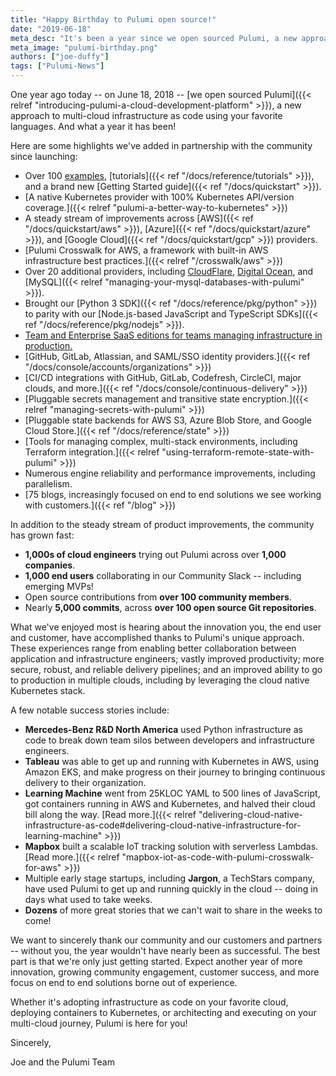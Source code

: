 ```yaml
---
title: "Happy Birthday to Pulumi open source!"
date: "2019-06-18"
meta_desc: "It's been a year since we open sourced Pulumi, a new approach to multi-cloud infrastructure as code using your favorite languages. Read more about what we've achieved."
meta_image: "pulumi-birthday.png"
authors: ["joe-duffy"]
tags: ["Pulumi-News"]
---
```


One year ago today -- on June 18, 2018 --
[we open sourced Pulumi]({{< relref "introducing-pulumi-a-cloud-development-platform" >}}),
a new approach to multi-cloud infrastructure as code using your favorite
languages. And what a year it has been!
<!--more-->

Here are some highlights we've added in partnership with the community
since launching:

-   Over 100 [examples](https://github.com/pulumi/examples),
    [tutorials]({{< ref "/docs/reference/tutorials" >}}), and a brand new
    [Getting Started guide]({{< ref "/docs/quickstart" >}}).
-   [A native Kubernetes provider with 100% Kubernetes API/version coverage.]({{< relref "pulumi-a-better-way-to-kubernetes" >}})
-   A steady stream of improvements across
    [AWS]({{< ref "/docs/quickstart/aws" >}}),
    [Azure]({{< ref "/docs/quickstart/azure" >}}), and
    [Google Cloud]({{< ref "/docs/quickstart/gcp" >}}) providers.
-   [Pulumi Crosswalk for AWS, a framework with built-in AWS infrastructure best practices.]({{< relref "/crosswalk/aws" >}})
-   Over 20 additional providers, including
    [CloudFlare](https://github.com/pulumi/pulumi-cloudflare),
    [Digital Ocean](https://github.com/pulumi/pulumi-digitalocean), and
    [MySQL]({{< relref "managing-your-mysql-databases-with-pulumi" >}}).
-   Brought our [Python 3 SDK]({{< ref "/docs/reference/pkg/python" >}})
    to parity with our
    [Node.js-based JavaScript and TypeScript SDKs]({{< ref "/docs/reference/pkg/nodejs" >}}).
-   [Team and Enterprise SaaS editions for teams managing infrastructure in production.](https://www.pulumi.com/pricing)
-   [GitHub, GitLab, Atlassian, and SAML/SSO identity providers.]({{< ref "/docs/console/accounts/organizations" >}})
-   [CI/CD integrations with GitHub, GitLab, Codefresh, CircleCI, major clouds, and more.]({{< ref "/docs/console/continuous-delivery" >}})
-   [Pluggable secrets management and transitive state encryption.]({{< relref "managing-secrets-with-pulumi" >}})
-   [Pluggable state backends for AWS S3, Azure Blob Store, and Google Cloud Store.]({{< ref "/docs/reference/state" >}})
-   [Tools for managing complex, multi-stack environments, including Terraform integration.]({{< relref "using-terraform-remote-state-with-pulumi" >}})
-   Numerous engine reliability and performance improvements, including parallelism.
-   [75 blogs, increasingly focused on end to end solutions we see working with customers.]({{< ref "/blog" >}})

In addition to the steady stream of product improvements, the community
has grown fast:

-   **1,000s of cloud engineers** trying out Pulumi across over **1,000
    companies**.
-   **1,000 end users** collaborating in our Community Slack --
    including emerging MVPs!
-   Open source contributions from **over 100 community members**.
-   Nearly **5,000 commits**, across **over 100 open source Git
    repositories**.

What we've enjoyed most is hearing about the innovation you, the end
user and customer, have accomplished thanks to Pulumi's unique approach.
These experiences range from enabling better collaboration between
application and infrastructure engineers; vastly improved productivity;
more secure, robust, and reliable delivery pipelines; and an improved
ability to go to production in multiple clouds, including by leveraging
the cloud native Kubernetes stack.

A few notable success stories include:

-   **Mercedes-Benz R&D North America** used Python infrastructure as
    code to break down team silos between developers and infrastructure
    engineers.
-   **Tableau** was able to get up and running with Kubernetes in AWS,
    using Amazon EKS, and make progress on their journey to bringing
    continuous delivery to their organization.
-   **Learning Machine** went from 25KLOC YAML to 500 lines of
    JavaScript, got containers running in AWS and Kubernetes, and halved
    their cloud bill along the way.
    [Read more.]({{< relref "delivering-cloud-native-infrastructure-as-code#delivering-cloud-native-infrastructure-for-learning-machine" >}})
-   **Mapbox** built a scalable IoT tracking solution with serverless
    Lambdas. [Read more.]({{< relref "mapbox-iot-as-code-with-pulumi-crosswalk-for-aws" >}})
-   Multiple early stage startups, including **Jargon**, a TechStars
    company, have used Pulumi to get up and running quickly in the cloud
    -- doing in days what used to take weeks.
-   **Dozens** of more great stories that we can't wait to share in the
    weeks to come!

We want to sincerely thank our community and our customers and partners
-- without you, the year wouldn't have nearly been as successful. The
best part is that we're only just getting started. Expect another year
of more innovation, growing community engagement, customer success, and
more focus on end to end solutions borne out of experience.

Whether it's adopting infrastructure as code on your favorite cloud,
deploying containers to Kubernetes, or architecting and executing on
your multi-cloud journey, Pulumi is here for you!

Sincerely,

Joe and the Pulumi Team
